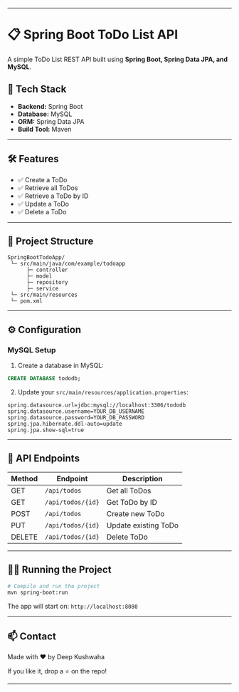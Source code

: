 
---

# 📋 Spring Boot ToDo List API

A simple ToDo List REST API built using **Spring Boot, Spring Data JPA, and MySQL**.

## 🚀 Tech Stack

* **Backend:** Spring Boot
* **Database:** MySQL
* **ORM:** Spring Data JPA
* **Build Tool:** Maven

---

## 🛠️ Features

* ✅ Create a ToDo
* ✅ Retrieve all ToDos
* ✅ Retrieve a ToDo by ID
* ✅ Update a ToDo
* ✅ Delete a ToDo

---

## 📂 Project Structure

```
SpringBootTodoApp/
 └─ src/main/java/com/example/todoapp
      ├─ controller
      ├─ model
      ├─ repository
      ├─ service
 └─ src/main/resources
 └─ pom.xml
```

---

## ⚙️ Configuration

### MySQL Setup

1. Create a database in MySQL:

```sql
CREATE DATABASE tododb;
```

2. Update your `src/main/resources/application.properties`:

```properties
spring.datasource.url=jdbc:mysql://localhost:3306/tododb
spring.datasource.username=YOUR_DB_USERNAME
spring.datasource.password=YOUR_DB_PASSWORD
spring.jpa.hibernate.ddl-auto=update
spring.jpa.show-sql=true
```

---

## 📮 API Endpoints

| Method | Endpoint          | Description          |
| ------ | ----------------- | -------------------- |
| GET    | `/api/todos`      | Get all ToDos        |
| GET    | `/api/todos/{id}` | Get ToDo by ID       |
| POST   | `/api/todos`      | Create new ToDo      |
| PUT    | `/api/todos/{id}` | Update existing ToDo |
| DELETE | `/api/todos/{id}` | Delete ToDo          |

---

## 🧑‍💻 Running the Project

```bash
# Compile and run the project
mvn spring-boot:run
```

The app will start on:
`http://localhost:8080`

---

## 📫 Contact

Made with ❤️ by Deep Kushwaha

If you like it, drop a ⭐ on the repo!

---
